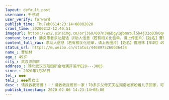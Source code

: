 ```yaml
---
layout: default_post
username: 千寻虓
user_verify: forward
publish_time: ThuFeb0614:23:14+08002020
crawl_time: 20200212-12:40:51
imageurl: https://wx2.sinaimg.cn/orj360/007n3W6Dgy1gbmntul5k4j32o03k0qv8.jpg,https://wx2.sinaimg.cn/orj360/007n3W6Dgy1gbmntwj14ij32o03k0u10.jpg
content_brief: 肺炎患者求助超话 求助人信息（若有相关化验单，请上传图片）【姓名】曹旭林【年龄】49岁【所在城市】武汉汉阳区【所在小区、社区】湖北  武汉  汉阳四新  金地澜菲溪岸E28---3005【患病时间】2020年1月26日【联系方式】●●●【其他紧急联系人】●●●周女士【病情描述】 请救 ...全文
content_full_raw: 求助人信息（若有相关化验单，请上传图片）【姓名】曹旭林【年龄】49岁【所在城市】武汉汉阳区【所在小区、社区】湖北武汉汉阳四新金地澜菲溪岸E28---3005【患病时间】2020年1月26日【联系方式】●●●【其他紧急联系人】●●●周女士【病情描述】请救救我哥哥！！！请救救我哥哥一家！70多岁父母天天在湖南老家盼着儿子回家，可春节因为疫情，哥哥一家滞留武汉，更揪心的是哥哥在1月26日头昏无力，咳嗽流涕，去社区医院拍片肺部感染，可是却排不上号打针，现在病情一天天严重，每天发烧都在38度以上，人也极其虚弱！上报社区却答复只能等着！打市长热线、120、社区热线都是一个答复！一家三口在家忧心如焚，拖着病体辗转于各医院却没有一个位置可以收留！家中妻女日夜伤心哭泣，还不敢告诉老父老母！恳请各位伸出援助之手，救救我哥哥吧！河池
status_url: https://m.weibo.cn/status/4468975260036434
name_: 曹旭林
age_: 49岁
city_: 武汉汉阳区
address_: 湖北武汉汉阳四新金地澜菲溪岸E28---3005
since_: 2020年1月26日
tel_: ●●●
tel2_: ●●●周女士
desc_: 请救救我哥哥！！！请救救我哥哥一家！70多岁父母天天在湖南老家盼着儿子回家，可春节因为疫情，哥哥一家滞留武汉，更揪心的是哥哥在1月26日头昏无力，咳嗽流涕，去社区医院拍片肺部感染，可是却排不上号打针，现在病情一天天严重，每天发烧都在38度以上，人也极其虚弱！上报社区却答复只能等着！打市长热线、120、社区热线都是一个答复！一家三口在家忧心如焚，拖着病体辗转于各医院却没有一个位置可以收留！家中妻女日夜伤心哭泣，还不敢告诉老父老母！恳请各位伸出援助之手，救救我哥哥吧！河池
publish_timestamp: 2020-02-06 14:23:14+08:00
---
```

